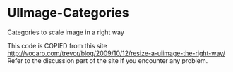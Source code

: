 UIImage-Categories
==================

Categories to scale image in a right way

This code is COPIED from this site http://vocaro.com/trevor/blog/2009/10/12/resize-a-uiimage-the-right-way/
Refer to the discussion part of the site if you encounter any problem.
